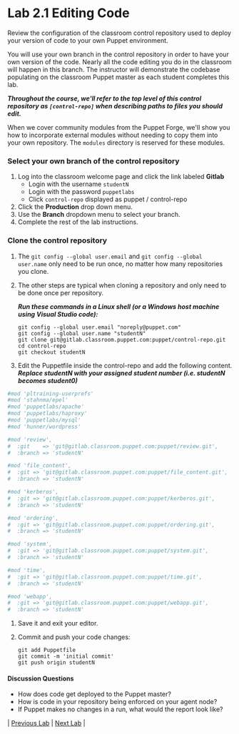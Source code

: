 #  Lab 2.1 Editing Code

Review the configuration of the classroom control repository used to deploy your version of code to
your own Puppet environment.

You will use your own branch in the control repository in order to have your
own version of the code. Nearly all the code editing you do in the classroom
will happen in this branch. The instructor will demonstrate the codebase
populating on the classroom Puppet master as each student completes this lab.

**_Throughout the course, we'll refer to the top level of this control
repository as `[control-repo]` when describing paths to files you should edit._**

When we cover community modules from the Puppet Forge, we'll show you how to
incorporate external modules without needing to copy them into your own
repository. The `modules` directory is reserved for these modules.

### Select your own branch of the control repository

1. Log into the classroom welcome page and click the link labeled __Gitlab__
    * Login with the username `studentN`
    * Login with the password `puppetlabs`
    * Click `control-repo` displayed as puppet / control-repo
1. Click the **Production** drop down menu.
1. Use the **Branch** dropdown menu to select your branch.
1. Complete the rest of the lab instructions.


### Clone the control repository

1. The `git config --global user.email` and `git config --global user.name` only need to be run once, no matter how many repositories you clone.
1. The other steps are typical when cloning a repository and only need to be done once per repository.

   **_Run these commands in a Linux shell (or a Windows host machine using Visual Studio code):_**

   ```
   git config --global user.email "noreply@puppet.com"
   git config --global user.name "studentN"
   git clone git@gitlab.classroom.puppet.com:puppet/control-repo.git
   cd control-repo
   git checkout studentN
   ```

1. Edit the Puppetfile inside the control-repo and add the following content.
   **_Replace studentN with your assigned student number (i.e. studentN becomes student0)_**

  ```ruby
  #mod 'pltraining-userprefs'
  #mod 'stahnma/epel'
  #mod 'puppetlabs/apache'
  #mod 'puppetlabs/haproxy'
  #mod 'puppetlabs/mysql'
  #mod 'hunner/wordpress'

  #mod 'review',
  #  :git    => 'git@gitlab.classroom.puppet.com:puppet/review.git',
  #  :branch => 'studentN'

  #mod 'file_content',
  #  :git => 'git@gitlab.classroom.puppet.com:puppet/file_content.git',
  #  :branch => 'studentN'

  #mod 'kerberos',
  #  :git => 'git@gitlab.classroom.puppet.com:puppet/kerberos.git',
  #  :branch => 'studentN'

  #mod 'ordering',
  #  :git => 'git@gitlab.classroom.puppet.com:puppet/ordering.git',
  #  :branch => 'studentN'

  #mod 'system',
  #  :git => 'git@gitlab.classroom.puppet.com:puppet/system.git',
  #  :branch => 'studentN'

  #mod 'time',
  #  :git => 'git@gitlab.classroom.puppet.com:puppet/time.git',
  #  :branch => 'studentN'

  #mod 'webapp',
  #  :git => 'git@gitlab.classroom.puppet.com:puppet/webapp.git',
  #  :branch => 'studentN'
  ```

1. Save it and exit your editor.
1. Commit and push your code changes:

   ```
   git add Puppetfile
   git commit -m 'initial commit'
   git push origin studentN
   ```

#### Discussion Questions

* How does code get deployed to the Puppet master?
* How is code in your repository being enforced on your agent node?
* If Puppet makes no changes in a run, what would the report look like?

|  [Previous Lab](../lab-01.1-Login-welcome-page)  |  [Next Lab](../lab-03.1-Explore-classification)  |